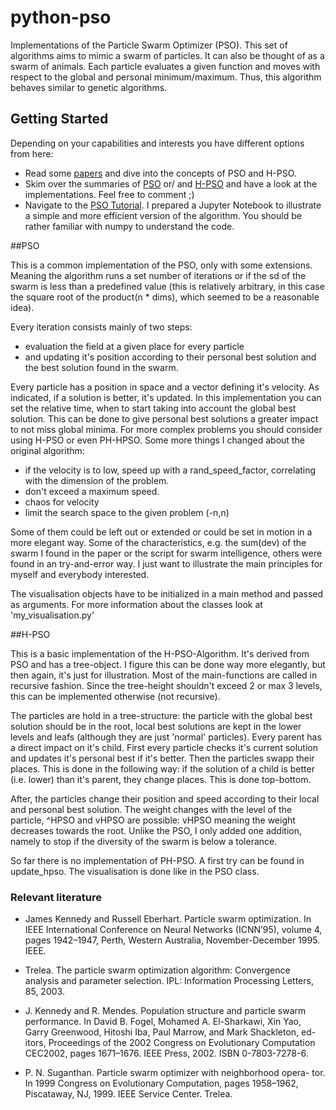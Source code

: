 # python-pso

Implementations of the Particle Swarm Optimizer (PSO). This set of algorithms aims to mimic a swarm of particles. It can also be thought of as a swarm of animals. Each particle evaluates a given function and moves with respect to the global and personal minimum/maximum. Thus, this algorithm behaves similar to genetic algorithms.

## Getting Started

Depending on your capabilities and interests you have different options from here:

+ Read some [papers](###-Relevant-literature) and dive into the concepts of PSO and H-PSO.
+ Skim over the summaries of [PSO](##PSO) or/ and  [H-PSO](##H-PSO) and have a look at the implementations. Feel free to comment ;)
+ Navigate to the [PSO Tutorial](pso/pso.ipynb). I prepared a Jupyter Notebook to illustrate a simple and more efficient version of the algorithm. You should be rather familiar with numpy to understand the code.

##PSO

This is a common implementation of the PSO, only with some
extensions. Meaning the algorithm runs a set number of iterations or
if the sd of the swarm is less than a predefined value (this is relatively
arbitrary, in this case the square root of the product(n * dims),
which seemed to be a reasonable idea).

Every iteration consists mainly of two steps: 

- evaluation the field at a given place for every particle 
- and updating it's position according to their personal best solution and the best solution
found in the swarm. 

Every particle has a position in space and a vector defining it's velocity. As indicated, if a solution is better, it's updated. In this implementation you can set the relative time, when to start taking into account the global best solution. This can be done to give personal best  solutions a greater impact to not miss global minima. For more complex problems you should
consider using H-PSO or even PH-HPSO. Some more things I changed about the original
algorithm:

 - if the velocity is to low, speed up with a rand_speed_factor, correlating with the
 dimension of the problem.
 - don't exceed a maximum speed.
 - chaos for velocity
 - limit the search space to the given problem (-n,n)
 
Some of them could be left out or extended or could be set in motion in a more elegant way. Some of the characteristics, e.g. the sum(dev) of the swarm I found in the paper or the script for swarm intelligence, others were found in an try-and-error way. I just want to illustrate the main principles for myself and everybody interested.

The visualisation objects have to be initialized in a main method and passed as
arguments. For more information about the classes look at 'my_visualisation.py'


##H-PSO

This is a basic implementation of the H-PSO-Algorithm. It's derived from PSO and has a tree-object. I figure this can be done way more elegantly, but then again, it's just for illustration. Most of the main-functions are called in recursive fashion. Since the tree-height shouldn't exceed 2 or max 3 levels, this can be implemented otherwise (not recursive).

The particles are hold in a tree-structure: the particle with the global best solution should be in the root, local best solutions are kept in the lower levels and leafs (although they are just 'normal' particles). Every parent has a direct impact on it's child. First every particle checks it's current solution and updates it's personal best if it's better. Then the particles swapp their places. This is done in the following way: if the solution of a child is better (i.e. lower) than it's parent, they change places. This is done top-bottom.

After, the particles change their position and speed according to their local and personal best solution. The weight changes with the level of the particle, ^HPSO and vHPSO are possible: vHPSO meaning the weight decreases towards the root. Unlike the PSO, I only added one addition, namely to stop if the diversity of the swarm is below a tolerance.

So far there is no implementation of PH-PSO. A first try can be found in update_hpso.
The visualisation is done like in the PSO class.



### Relevant literature
 
- James Kennedy and Russell Eberhart. Particle swarm optimization. In IEEE International Conference on Neural Networks (ICNN’95), volume 4, pages 1942–1947, Perth, Western Australia, November-December 1995. IEEE.

- Trelea. The particle swarm optimization algorithm: Convergence analysis and parameter selection. IPL: Information Processing Letters, 85, 2003.

- J. Kennedy and R. Mendes. Population structure and particle swarm performance. In David B. Fogel, Mohamed A. El-Sharkawi, Xin Yao, Garry Greenwood, Hitoshi Iba, Paul Marrow, and Mark Shackleton, ed- itors, Proceedings of the 2002 Congress on Evolutionary Computation CEC2002, pages 1671–1676. IEEE Press, 2002. ISBN 0-7803-7278-6.
- P. N. Suganthan. Particle swarm optimizer with neighborhood opera- tor. In 1999 Congress on Evolutionary Computation, pages 1958–1962, Piscataway, NJ, 1999. IEEE Service Center.
Trelea.
